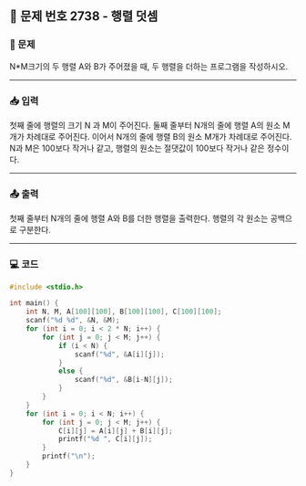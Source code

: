 ## 📝 문제 번호 2738 - 행렬 덧셈 

### 📌 문제
N*M크기의 두 행렬 A와 B가 주어졌을 때, 두 행렬을 더하는 프로그램을 작성하시오.

---

### 📥 입력
첫째 줄에 행렬의 크기 N 과 M이 주어진다. 둘째 줄부터 N개의 줄에 행렬 A의 원소 M개가 차례대로 주어진다. 이어서 N개의 줄에 행렬 B의 원소 M개가 차례대로 주어진다. N과 M은 100보다 작거나 같고, 행렬의 원소는 절댓값이 100보다 작거나 같은 정수이다.

---

### 📤 출력
첫째 줄부터 N개의 줄에 행렬 A와 B를 더한 행렬을 출력한다. 행렬의 각 원소는 공백으로 구분한다.

---

### 💻 코드
```c
#include <stdio.h>

int main() {
	int N, M, A[100][100], B[100][100], C[100][100];
	scanf("%d %d", &N, &M);
	for (int i = 0; i < 2 * N; i++) {
		for (int j = 0; j < M; j++) {
			if (i < N) {
				scanf("%d", &A[i][j]);
			}
			else {
				scanf("%d", &B[i-N][j]);
			}
		}
	}
	for (int i = 0; i < N; i++) {
		for (int j = 0; j < M; j++) {
			C[i][j] = A[i][j] + B[i][j];
			printf("%d ", C[i][j]);
		}
		printf("\n");
	}
}
```

